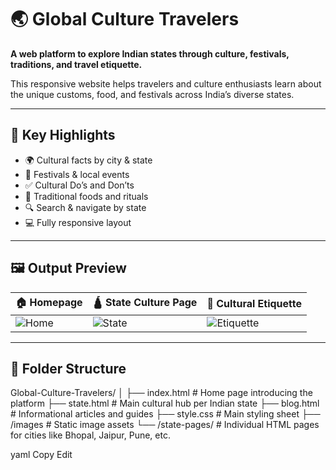 # 🌏 Global Culture Travelers

**A web platform to explore Indian states through culture, festivals, traditions, and travel etiquette.**

This responsive website helps travelers and culture enthusiasts learn about the unique customs, food, and festivals across India’s diverse states.

---

## 🧳 Key Highlights

- 🌍 Cultural facts by city & state
- 📅 Festivals & local events
- ✅ Cultural Do’s and Don’ts
- 🥘 Traditional foods and rituals
- 🔍 Search & navigate by state
- 💻 Fully responsive layout

---

## 🖼️ Output Preview

| 🏠 Homepage | 🛕 State Culture Page | 📜 Cultural Etiquette |
|------------|----------------------|------------------------|
| ![Home](https://user-images.githubusercontent.com/76626529/277208200-0b5de402-72bc-4862-8b98-08874eaa3691.png) | ![State](https://user-images.githubusercontent.com/76626529/277208271-e3e9df3c-79b1-432c-b47a-c0ccf3e78513.png) | ![Etiquette](https://user-images.githubusercontent.com/76626529/277208309-387c7e4f-d130-4c64-b2f3-d9ffb18862ec.png) |

---

## 📁 Folder Structure

Global-Culture-Travelers/
│
├── index.html # Home page introducing the platform
├── state.html # Main cultural hub per Indian state
├── blog.html # Informational articles and guides
├── style.css # Main styling sheet
├── /images # Static image assets
└── /state-pages/ # Individual HTML pages for cities like Bhopal, Jaipur, Pune, etc.

yaml
Copy
Edit
